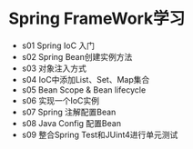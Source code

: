 # Spring FrameWork学习

- s01 Spring IoC 入门
- s02 Spring Bean创建实例方法
- s03 对象注入方式
- s04 IoC中添加List、Set、Map集合
- s05 Bean Scope & Bean lifecycle
- s06 实现一个IoC实例
- s07 Spring 注解配置Bean
- s08 Java Config 配置Bean
- s09 整合Spring Test和JUint4进行单元测试